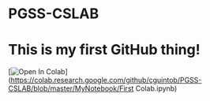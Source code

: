 # PGSS-CSLAB
# This is my first GitHub thing!
[![Open In Colab](https://colab.research.google.com/assets/colab-badge.svg)](https://colab.research.google.com/github/cguintob/PGSS-CSLAB/blob/master/MyNotebook/First Colab.ipynb)
